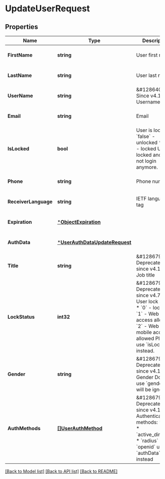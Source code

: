 # UpdateUserRequest

## Properties
Name | Type | Description | Notes
------------ | ------------- | ------------- | -------------
**FirstName** | **string** | User first name | [optional] [default to null]
**LastName** | **string** | User last name | [optional] [default to null]
**UserName** | **string** | &amp;#128640; Since v4.13.0  Username | [optional] [default to null]
**Email** | **string** | Email  | [optional] [default to null]
**IsLocked** | **bool** | User is locked:  * &#x60;false&#x60; - unlocked  * &#x60;true&#x60; - locked    User is locked and can not login anymore. | [optional] [default to false]
**Phone** | **string** | Phone number | [optional] [default to null]
**ReceiverLanguage** | **string** | IETF language tag | [optional] [default to null]
**Expiration** | [***ObjectExpiration**](ObjectExpiration.md) |  | [optional] [default to null]
**AuthData** | [***UserAuthDataUpdateRequest**](UserAuthDataUpdateRequest.md) |  | [optional] [default to null]
**Title** | **string** | &amp;#128679; Deprecated since v4.18.0  Job title | [optional] [default to null]
**LockStatus** | **int32** | &amp;#128679; Deprecated since v4.7.0  User lock status:  * &#x60;0&#x60; - locked  * &#x60;1&#x60; - Web access allowed  * &#x60;2&#x60; - Web and mobile access allowed    Please use &#x60;isLocked&#x60; instead. | [optional] [default to null]
**Gender** | **string** | &amp;#128679; Deprecated since v4.12.0  Gender  Do NOT use &#x60;gender&#x60;! It will be ignored. | [optional] [default to n]
**AuthMethods** | [**[]UserAuthMethod**](UserAuthMethod.md) | &amp;#128679; Deprecated since v4.13.0  Authentication methods:  * &#x60;sql&#x60;  * &#x60;active_directory&#x60;  * &#x60;radius&#x60;  * &#x60;openid&#x60;  use &#x60;authData&#x60; instead | [optional] [default to null]

[[Back to Model list]](../README.md#documentation-for-models) [[Back to API list]](../README.md#documentation-for-api-endpoints) [[Back to README]](../README.md)

